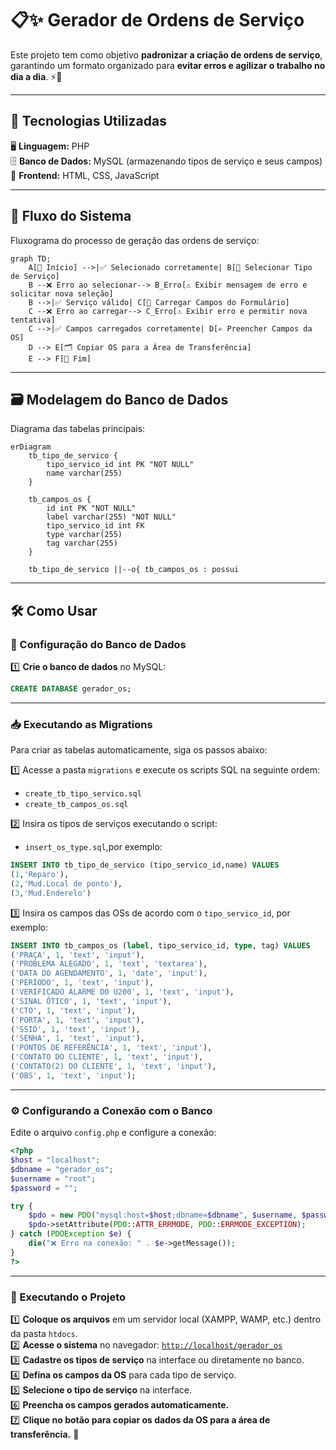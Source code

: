 # 📋✨ Gerador de Ordens de Serviço  

Este projeto tem como objetivo **padronizar a criação de ordens de serviço**, garantindo um formato organizado para **evitar erros e agilizar o trabalho no dia a dia**. ⚡📑  

---

## 🚀 Tecnologias Utilizadas  

🖥 **Linguagem:** PHP  
🗄 **Banco de Dados:** MySQL (armazenando tipos de serviço e seus campos)  
🎨 **Frontend:** HTML, CSS, JavaScript  

---

## 🔄 Fluxo do Sistema  

Fluxograma do processo de geração das ordens de serviço:  

```mermaid
graph TD;
    A[🚀 Início] -->|✅ Selecionado corretamente| B[📌 Selecionar Tipo de Serviço]
    B --❌ Erro ao selecionar--> B_Erro[⚠️ Exibir mensagem de erro e solicitar nova seleção]
    B -->|✅ Serviço válido| C[📝 Carregar Campos do Formulário]
    C --❌ Erro ao carregar--> C_Erro[⚠️ Exibir erro e permitir nova tentativa]
    C -->|✅ Campos carregados corretamente| D[✍️ Preencher Campos da OS]
    D --> E[🗂 Copiar OS para a Área de Transferência]
    E --> F[🏁 Fim]
```

---

## 🗃 Modelagem do Banco de Dados  

Diagrama das tabelas principais:  

```mermaid
erDiagram
    tb_tipo_de_servico {
        tipo_servico_id int PK "NOT NULL"
        name varchar(255)
    }

    tb_campos_os {
        id int PK "NOT NULL"
        label varchar(255) "NOT NULL"
        tipo_servico_id int FK
        type varchar(255)
        tag varchar(255)
    }

    tb_tipo_de_servico ||--o{ tb_campos_os : possui
```

---

## 🛠 Como Usar  

### 🔧 Configuração do Banco de Dados  

1️⃣ **Crie o banco de dados** no MySQL:  

```sql
CREATE DATABASE gerador_os;
```

---

### 📥 Executando as Migrations  

Para criar as tabelas automaticamente, siga os passos abaixo:  

1️⃣ Acesse a pasta `migrations` e execute os scripts SQL na seguinte ordem:  
   - `create_tb_tipo_servico.sql`  
   - `create_tb_campos_os.sql`  

2️⃣ Insira os tipos de serviços executando o script:  
   - `insert_os_type.sql`,por exemplo:
```sql
INSERT INTO tb_tipo_de_servico (tipo_servico_id,name) VALUES 
(1,'Reparo'),
(2,'Mud.Local de ponto'),
(3,'Mud.Enderelo')
```
3️⃣ Insira os campos das OSs de acordo com o `tipo_servico_id`, por exemplo:  

```sql
INSERT INTO tb_campos_os (label, tipo_servico_id, type, tag) VALUES
('PRAÇA', 1, 'text', 'input'),
('PROBLEMA ALEGADO', 1, 'text', 'textarea'),
('DATA DO AGENDAMENTO', 1, 'date', 'input'),
('PERÍODO', 1, 'text', 'input'),
('VERIFICADO ALARME DO U200', 1, 'text', 'input'),
('SINAL ÓTICO', 1, 'text', 'input'),
('CTO', 1, 'text', 'input'),
('PORTA', 1, 'text', 'input'),
('SSID', 1, 'text', 'input'),
('SENHA', 1, 'text', 'input'),
('PONTOS DE REFERÊNCIA', 1, 'text', 'input'),
('CONTATO DO CLIENTE', 1, 'text', 'input'),
('CONTATO(2) DO CLIENTE', 1, 'text', 'input'),
('OBS', 1, 'text', 'input');
```

---

### ⚙️ Configurando a Conexão com o Banco  

Edite o arquivo `config.php` e configure a conexão:  

```php
<?php
$host = "localhost";
$dbname = "gerador_os";
$username = "root";
$password = "";

try {
    $pdo = new PDO("mysql:host=$host;dbname=$dbname", $username, $password);
    $pdo->setAttribute(PDO::ATTR_ERRMODE, PDO::ERRMODE_EXCEPTION);
} catch (PDOException $e) {
    die("❌ Erro na conexão: " . $e->getMessage());
}
?>
```

---

### 🚀 Executando o Projeto  

1️⃣ **Coloque os arquivos** em um servidor local (XAMPP, WAMP, etc.) dentro da pasta `htdocs`.  
2️⃣ **Acesse o sistema** no navegador: [`http://localhost/gerador_os`](http://localhost/gerador_os)  
3️⃣ **Cadastre os tipos de serviço** na interface ou diretamente no banco.  
4️⃣ **Defina os campos da OS** para cada tipo de serviço.  
5️⃣ **Selecione o tipo de serviço** na interface.  
6️⃣ **Preencha os campos gerados automaticamente.**  
7️⃣ **Clique no botão para copiar os dados da OS para a área de transferência.** 🎯  

